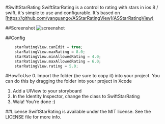 #SwiftStarRating
SwiftStarRating is a control to rating with stars in ios 8 / swift, it's simple to use and configurable. It's based on [https://github.com/yanguango/ASStarRatingView](ASStarRatingView)

##Screenshot
![screenshot](http://f.cl.ly/items/1j3p3T3T450V3b3Z260B/Screen%20Shot%202012-01-16%20at%20%E4%B8%8B%E5%8D%884.01.24.png "screenshot")


##Config
``` swift
	starRatingView.canEdit = true;
	starRatingView.maxRating = 8.0;
	starRatingView.minAllowedRating = 4.0;
	starRatingView.maxAllowedRating = 6.0;
	starRatingView.rating = 5.0;
```
#HowToUse
0. Import the folder (be sure to copy it) into your project. You can do this by dragging the folder into your project in Xcode
1. Add a UIView to your storyboard
2. In the Identity Inspector, change the class to SwiftStarRating
2. Wala! You're done :) 

##License
SwiftStarRating is available under the MIT license. See the LICENSE file for more info.